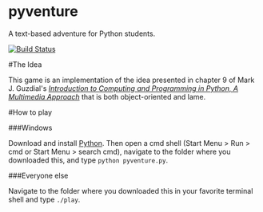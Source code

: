 pyventure
=========

A text-based adventure for Python students.

[![Build Status](https://secure.travis-ci.org/amullins83/pyventure.png)](http://travis-ci.org/amullins83/pyventure)

#The Idea

This game is an implementation of the idea presented in chapter 9 of Mark J. Guzdial's [*Introduction to Computing and Programming in Python, A Multimedia Approach*](http://www.pearsonhighered.com/educator/product/Introduction-to-Computing-and-Programming-in-Python/9780132923514.page) that is both object-oriented and lame.

#How to play

###Windows

Download and install [Python](http://python.org). Then open a cmd shell (Start Menu > Run > cmd or Start Menu > search cmd), navigate to the folder where you downloaded this, and type `python pyventure.py`.

###Everyone else

Navigate to the folder where you downloaded this in your favorite terminal shell and type `./play`.
